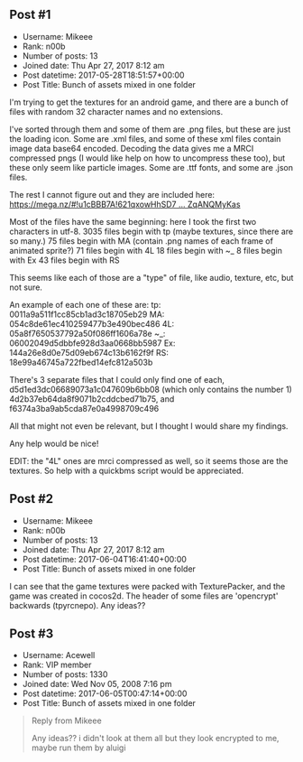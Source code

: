 ## Post #1
- Username: Mikeee
- Rank: n00b
- Number of posts: 13
- Joined date: Thu Apr 27, 2017 8:12 am
- Post datetime: 2017-05-28T18:51:57+00:00
- Post Title: Bunch of assets mixed in one folder

I'm trying to get the textures for an android game, and there are a bunch of files with random 32 character names and no extensions.

I've sorted through them and some of them are .png files, but these are just the loading icon.
Some are .xml files, and some of these xml files contain image data base64 encoded. Decoding the data gives me a MRCI compressed pngs (I would like help on how to uncompress these too), but these only seem like particle images.
Some are .ttf fonts, and some are .json files.

The rest I cannot figure out and they are included here:
[https://mega.nz/#!u1cBBB7A!621qxowHhSD7 ... ZqANQMyKas](https://mega.nz/#!u1cBBB7A!621qxowHhSD7e9PpccdY7jykz2OODNGwOZqANQMyKas)

Most of the files have the same beginning: here I took the first two characters in utf-8.
3035 files begin with tp (maybe textures, since there are so many.)
75 files begin with MA (contain .png names of each frame of animated sprite?)
71 files begin with 4L
18 files begin with ~_
8 files begin with Ex
43 files begin with RS

This seems like each of those are a "type" of file, like audio, texture, etc, but not sure.

An example of each one of these are:
tp: 0011a9a511f1cc85cb1ad3c18705eb29
MA: 054c8de61ec410259477b3e490bec486
4L: 05a8f7650537792a50f086ff1606a78e
~_: 06002049d5dbbfe928d3aa0668bb5987
Ex: 144a26e8d0e75d09eb674c13b6162f9f
RS: 18e99a46745a722fbed14efc812a503b

There's 3 separate files that I could only find one of each, d5d1ed3dc06689073a1c047609b6bb08 (which only contains the number 1) 4d2b37eb64da8f9071b2cddcbed71b75, and f6374a3ba9ab5cda87e0a4998709c496

All that might not even be relevant, but I thought I would share my findings.

Any help would be nice!

EDIT: the "4L" ones are mrci compressed as well, so it seems those are the textures. So help with a quickbms script would be appreciated.
## Post #2
- Username: Mikeee
- Rank: n00b
- Number of posts: 13
- Joined date: Thu Apr 27, 2017 8:12 am
- Post datetime: 2017-06-04T16:41:40+00:00
- Post Title: Bunch of assets mixed in one folder

I can see that the game textures were packed with TexturePacker, and the game was created in cocos2d. The header of some files are 'opencrypt' backwards (tpyrcnepo). Any ideas??
## Post #3
- Username: Acewell
- Rank: VIP member
- Number of posts: 1330
- Joined date: Wed Nov 05, 2008 7:16 pm
- Post datetime: 2017-06-05T00:47:14+00:00
- Post Title: Bunch of assets mixed in one folder

> Reply from Mikeee
>
> Any ideas??
i didn't look at them all but they look encrypted to me, maybe run them by aluigi
